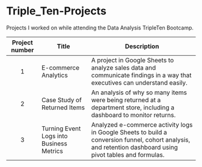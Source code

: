 # Triple_Ten-Projects
Projects I worked on while attending the Data Analysis TripleTen Bootcamp.


| Project number | Title | Description |
| :-----------: | ----------- |----------- |
| 1 | E-commerce Analytics | A project in Google Sheets to analyze sales data and communicate findings in a way that executives can understand easily. |
| 2 | Case Study of Returned Items | An analysis of why so many items were being returned at a department store, including a dashboard to monitor returns. |
| 3 | Turning Event Logs into Business Metrics | Analyzed e-commerce activity logs in Google Sheets to build a conversion funnel, cohort analysis, and retention dashboard using pivot tables and formulas. |

